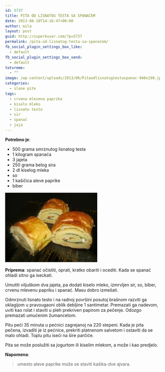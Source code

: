 ```yaml
---
id: 5737
title: PITA OD LISNATOG TESTA SA SPANAĆEM
date: 2013-06-10T14:16:47+00:00
author: mila
layout: post
guid: http://superkuvar.com/?p=5737
permalink: /pita-od-lisnatog-testa-sa-spanaćem/
fb_social_plugin_settings_box_like:
  - default
fb_social_plugin_settings_box_send:
  - default
totvreme:
  - ""
image: /wp-content/uploads/2013/06/Pitaodlisnatogtestaspanac-940x198.jpg
categories:
  - slane pite
tags:
  - crvena mlevena paprika
  - kiselo mleko
  - lisnato testo
  - sir
  - spanać
  - jaja
---
```

**Potrebno je**:

  * 500 grama smrznutog lisnatog testa
  * 1 kilogram spanaća
  * 3 jajeta
  * 250 grama belog sira
  * 2 dl kiselog mleka
  * so
  * 1 kašičica aleve paprike
  * biber

<img class="alignnone size-medium wp-image-5738" src="/wp-content/uploads/2013/06/Pitaodlisnatogtestaspanac-300x225.jpg" alt="Pitaodlisnatogtestaspanac" width="300" height="225" /> 

**Priprema**: spanać očistiti, oprati, kratko obariti i ocediti. Kada se spanać ohladi sitno ga iseckati.

Umutiti viljuškom dva jajeta, pa dodati kiselo mleko, izmrvljen sir, so, biber, crvenu mlevenu papriku i spanać. Masu dobro izmešati.

Odmrznuti lisnato testo i na radnoj površini posutoj brašnom razviti ga oklagijom u pravougaoni oblik debljine 1 santimetar. Premazati ga nadevom, uviti kao rolat i staviti u pleh prekriven papirom za pečenje. Odozgo premazati umućenim žumancetom.

Pitu peći 35 minuta u pećnici zagrejanoj na 220 stepeni. Kada je pita pečena, izvaditi je iz pećnice, prekriti platnenom salvetom i ostaviti da se malo ohladi. Toplu pitu iseći na šire parčiće.

Pita se može poslužiti sa jogurtom ili kiselim mlekom, a može i kao predjelo.

**Napomena**: 
> umesto aleve paprike može se staviti kašika-dve ajvara.